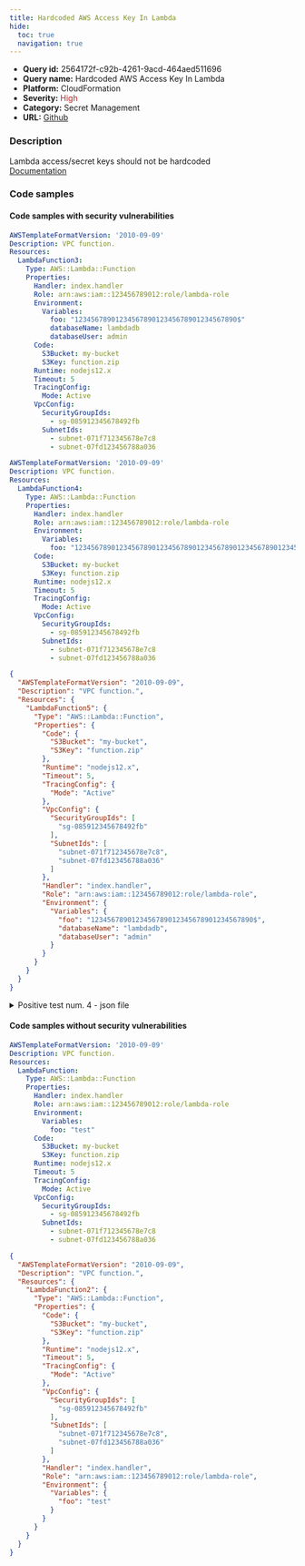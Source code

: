 ```yaml
---
title: Hardcoded AWS Access Key In Lambda
hide:
  toc: true
  navigation: true
---
```


<style>
  .highlight .hll {
    background-color: #ff171742;
  }
  .md-content {
    max-width: 1100px;
    margin: 0 auto;
  }
</style>

-   **Query id:** 2564172f-c92b-4261-9acd-464aed511696
-   **Query name:** Hardcoded AWS Access Key In Lambda
-   **Platform:** CloudFormation
-   **Severity:** <span style="color:#bb2124">High</span>
-   **Category:** Secret Management
-   **URL:** [Github](https://github.com/Checkmarx/kics/tree/master/assets/queries/cloudFormation/aws/hardcoded_aws_access_key_in_lambda)

### Description
Lambda access/secret keys should not be hardcoded<br>
[Documentation](https://docs.aws.amazon.com/AWSCloudFormation/latest/UserGuide/aws-resource-lambda-function.html#cfn-lambda-function-environment)

### Code samples
#### Code samples with security vulnerabilities
```yaml title="Positive test num. 1 - yaml file" hl_lines="10"
AWSTemplateFormatVersion: '2010-09-09'
Description: VPC function.
Resources:
  LambdaFunction3:
    Type: AWS::Lambda::Function
    Properties:
      Handler: index.handler
      Role: arn:aws:iam::123456789012:role/lambda-role
      Environment:
        Variables:
          foo: "1234567890123456789012345678901234567890$"
          databaseName: lambdadb
          databaseUser: admin
      Code:
        S3Bucket: my-bucket
        S3Key: function.zip
      Runtime: nodejs12.x
      Timeout: 5
      TracingConfig:
        Mode: Active
      VpcConfig:
        SecurityGroupIds:
          - sg-085912345678492fb
        SubnetIds:
          - subnet-071f712345678e7c8
          - subnet-07fd123456788a036

```
```yaml title="Positive test num. 2 - yaml file" hl_lines="10"
AWSTemplateFormatVersion: '2010-09-09'
Description: VPC function.
Resources:
  LambdaFunction4:
    Type: AWS::Lambda::Function
    Properties:
      Handler: index.handler
      Role: arn:aws:iam::123456789012:role/lambda-role
      Environment:
        Variables:
          foo: "12345678901234567890123456789012345678901234567890123456789012345678901234567890$"
      Code:
        S3Bucket: my-bucket
        S3Key: function.zip
      Runtime: nodejs12.x
      Timeout: 5
      TracingConfig:
        Mode: Active
      VpcConfig:
        SecurityGroupIds:
          - sg-085912345678492fb
        SubnetIds:
          - subnet-071f712345678e7c8
          - subnet-07fd123456788a036

```
```json title="Positive test num. 3 - json file" hl_lines="29"
{
  "AWSTemplateFormatVersion": "2010-09-09",
  "Description": "VPC function.",
  "Resources": {
    "LambdaFunction5": {
      "Type": "AWS::Lambda::Function",
      "Properties": {
        "Code": {
          "S3Bucket": "my-bucket",
          "S3Key": "function.zip"
        },
        "Runtime": "nodejs12.x",
        "Timeout": 5,
        "TracingConfig": {
          "Mode": "Active"
        },
        "VpcConfig": {
          "SecurityGroupIds": [
            "sg-085912345678492fb"
          ],
          "SubnetIds": [
            "subnet-071f712345678e7c8",
            "subnet-07fd123456788a036"
          ]
        },
        "Handler": "index.handler",
        "Role": "arn:aws:iam::123456789012:role/lambda-role",
        "Environment": {
          "Variables": {
            "foo": "1234567890123456789012345678901234567890$",
            "databaseName": "lambdadb",
            "databaseUser": "admin"
          }
        }
      }
    }
  }
}

```
<details><summary>Positive test num. 4 - json file</summary>

```json hl_lines="29"
{
  "AWSTemplateFormatVersion": "2010-09-09",
  "Description": "VPC function.",
  "Resources": {
    "LambdaFunction6": {
      "Type": "AWS::Lambda::Function",
      "Properties": {
        "Code": {
          "S3Bucket": "my-bucket",
          "S3Key": "function.zip"
        },
        "Runtime": "nodejs12.x",
        "Timeout": 5,
        "TracingConfig": {
          "Mode": "Active"
        },
        "VpcConfig": {
          "SecurityGroupIds": [
            "sg-085912345678492fb"
          ],
          "SubnetIds": [
            "subnet-071f712345678e7c8",
            "subnet-07fd123456788a036"
          ]
        },
        "Handler": "index.handler",
        "Role": "arn:aws:iam::123456789012:role/lambda-role",
        "Environment": {
          "Variables": {
            "foo": "12345678901234567890123456789012345678901234567890123456789012345678901234567890$"
          }
        }
      }
    }
  }
}

```
</details>


#### Code samples without security vulnerabilities
```yaml title="Negative test num. 1 - yaml file"
AWSTemplateFormatVersion: '2010-09-09'
Description: VPC function.
Resources:
  LambdaFunction:
    Type: AWS::Lambda::Function
    Properties:
      Handler: index.handler
      Role: arn:aws:iam::123456789012:role/lambda-role
      Environment:
        Variables:
          foo: "test"
      Code:
        S3Bucket: my-bucket
        S3Key: function.zip
      Runtime: nodejs12.x
      Timeout: 5
      TracingConfig:
        Mode: Active
      VpcConfig:
        SecurityGroupIds:
          - sg-085912345678492fb
        SubnetIds:
          - subnet-071f712345678e7c8
          - subnet-07fd123456788a036

```
```json title="Negative test num. 2 - json file"
{
  "AWSTemplateFormatVersion": "2010-09-09",
  "Description": "VPC function.",
  "Resources": {
    "LambdaFunction2": {
      "Type": "AWS::Lambda::Function",
      "Properties": {
        "Code": {
          "S3Bucket": "my-bucket",
          "S3Key": "function.zip"
        },
        "Runtime": "nodejs12.x",
        "Timeout": 5,
        "TracingConfig": {
          "Mode": "Active"
        },
        "VpcConfig": {
          "SecurityGroupIds": [
            "sg-085912345678492fb"
          ],
          "SubnetIds": [
            "subnet-071f712345678e7c8",
            "subnet-07fd123456788a036"
          ]
        },
        "Handler": "index.handler",
        "Role": "arn:aws:iam::123456789012:role/lambda-role",
        "Environment": {
          "Variables": {
            "foo": "test"
          }
        }
      }
    }
  }
}

```
